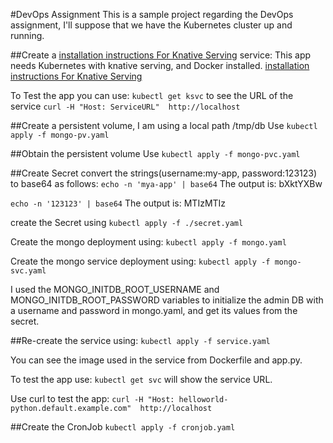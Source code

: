 #DevOps Assignment 
This is a sample project regarding the DevOps assignment, I'll suppose that we have the Kubernetes cluster up and running. 

##Create a [installation instructions For Knative Serving](https://knative.dev/docs/serving/samples/hello-world/helloworld-python/) service:
This app needs Kubernetes with knative serving, and Docker installed.
[installation instructions For Knative Serving](https://knative.dev/docs/install/any-kubernetes-cluster/#installing-the-serving-component)

To Test the app you can use:
`kubectl get ksvc` to see the URL of the service
`curl -H "Host: ServiceURL"  http://localhost`

##Create a persistent volume, I am using a local path /tmp/db
Use `kubectl apply -f mongo-pv.yaml`

##Obtain the persistent volume
Use `kubectl apply -f mongo-pvc.yaml`

##Create Secret
convert the strings(username:my-app, password:123123) to base64 as follows:
`echo -n 'mya-app' | base64`
The output is:
bXktYXBw

`echo -n '123123' | base64`
The output is:
MTIzMTIz

create the Secret using `kubectl apply -f ./secret.yaml`

Create the mongo deployment using:
`kubectl apply -f mongo.yaml`

Create the mongo service deployment using:
`kubectl apply -f mongo-svc.yaml`

I used the MONGO_INITDB_ROOT_USERNAME and MONGO_INITDB_ROOT_PASSWORD variables to initialize the admin DB with a username and password in mongo.yaml, and get its values from the secret.

##Re-create the service using:
`kubectl apply -f service.yaml`

You can see the image used in the service from Dockerfile and app.py.

To test the app use:
`kubectl get svc`
will show the service URL.

Use curl to test the app:
`curl -H "Host: helloworld-python.default.example.com"  http://localhost`

##Create the CronJob
`kubectl apply -f cronjob.yaml`